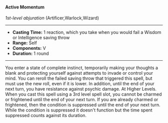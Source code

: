 #### Active Momentum
*1st-level abjuration* (Artificer,Warlock,Wizard)
___
- **Casting Time:** 1 reaction, which you take when you would fail a Wisdom or Intelligence saving throw
- **Range:** Self
- **Components:** V
- **Duration:** 1 round
---
You enter a state of complete instinct, temporarily
making your thoughts a blank and protecting
yourself against attempts to invade or control your
mind. You can reroll the failed saving throw that
triggered this spell, but must use the new roll, even
if it is lower. In addition, until the end of your next
turn, you have resistance against psychic damage.
At Higher Levels.  When you cast this spell using
a 3rd level spell slot, you cannot be charmed or
frightened until the end of your next turn. If you are
already charmed or frightened, then the condition
is suppressed until the end of your next turn. While
the condition is suppressed it doesn't function but
the time spent suppressed counts against its
duration.
